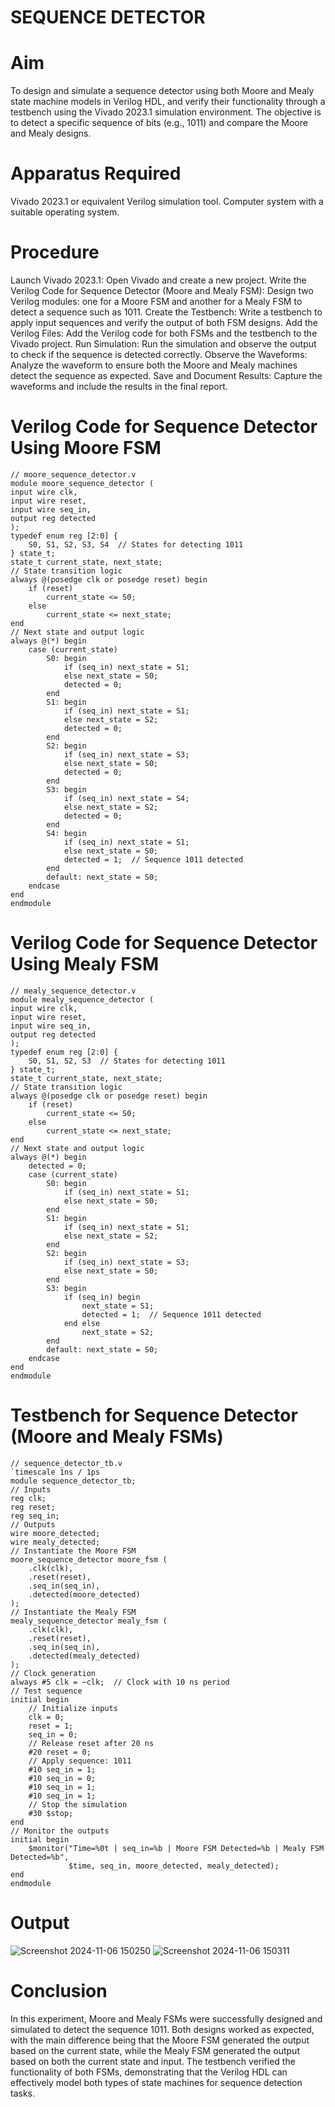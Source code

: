 # SEQUENCE DETECTOR

# Aim

To design and simulate a sequence detector using both Moore and Mealy state machine models in Verilog HDL, and verify their functionality through a testbench using the Vivado 2023.1 simulation environment. The objective is to detect a specific sequence of bits (e.g., 1011) and compare the Moore and Mealy designs.

# Apparatus Required

Vivado 2023.1 or equivalent Verilog simulation tool.
Computer system with a suitable operating system.

# Procedure

Launch Vivado 2023.1:
Open Vivado and create a new project.
Write the Verilog Code for Sequence Detector (Moore and Mealy FSM):
Design two Verilog modules: one for a Moore FSM and another for a Mealy FSM to detect a sequence such as 1011.
Create the Testbench:
Write a testbench to apply input sequences and verify the output of both FSM designs.
Add the Verilog Files:
Add the Verilog code for both FSMs and the testbench to the Vivado project.
Run Simulation:
Run the simulation and observe the output to check if the sequence is detected correctly.
Observe the Waveforms:
Analyze the waveform to ensure both the Moore and Mealy machines detect the sequence as expected.
Save and Document Results:
Capture the waveforms and include the results in the final report.

# Verilog Code for Sequence Detector Using Moore FSM

    // moore_sequence_detector.v
    module moore_sequence_detector (
    input wire clk,
    input wire reset,
    input wire seq_in,
    output reg detected
    );
    typedef enum reg [2:0] {
        S0, S1, S2, S3, S4  // States for detecting 1011
    } state_t;
    state_t current_state, next_state;
    // State transition logic
    always @(posedge clk or posedge reset) begin
        if (reset)
            current_state <= S0;
        else
            current_state <= next_state;
    end
    // Next state and output logic
    always @(*) begin
        case (current_state)
            S0: begin
                if (seq_in) next_state = S1;
                else next_state = S0;
                detected = 0;
            end
            S1: begin
                if (seq_in) next_state = S1;
                else next_state = S2;
                detected = 0;
            end
            S2: begin
                if (seq_in) next_state = S3;
                else next_state = S0;
                detected = 0;
            end
            S3: begin
                if (seq_in) next_state = S4;
                else next_state = S2;
                detected = 0;
            end
            S4: begin
                if (seq_in) next_state = S1;
                else next_state = S0;
                detected = 1;  // Sequence 1011 detected
            end
            default: next_state = S0;
        endcase
    end
    endmodule
    
# Verilog Code for Sequence Detector Using Mealy FSM

    // mealy_sequence_detector.v
    module mealy_sequence_detector (
    input wire clk,
    input wire reset,
    input wire seq_in,
    output reg detected
    );
    typedef enum reg [2:0] {
        S0, S1, S2, S3  // States for detecting 1011
    } state_t;
    state_t current_state, next_state;
    // State transition logic
    always @(posedge clk or posedge reset) begin
        if (reset)
            current_state <= S0;
        else
            current_state <= next_state;
    end
    // Next state and output logic
    always @(*) begin
        detected = 0;
        case (current_state)
            S0: begin
                if (seq_in) next_state = S1;
                else next_state = S0;
            end
            S1: begin
                if (seq_in) next_state = S1;
                else next_state = S2;
            end
            S2: begin
                if (seq_in) next_state = S3;
                else next_state = S0;
            end
            S3: begin
                if (seq_in) begin
                    next_state = S1;
                    detected = 1;  // Sequence 1011 detected
                end else
                    next_state = S2;
            end
            default: next_state = S0;
        endcase
    end
    endmodule

# Testbench for Sequence Detector (Moore and Mealy FSMs)

    // sequence_detector_tb.v
    `timescale 1ns / 1ps
    module sequence_detector_tb;
    // Inputs
    reg clk;
    reg reset;
    reg seq_in;
    // Outputs
    wire moore_detected;
    wire mealy_detected;
    // Instantiate the Moore FSM
    moore_sequence_detector moore_fsm (
        .clk(clk),
        .reset(reset),
        .seq_in(seq_in),
        .detected(moore_detected)
    );
    // Instantiate the Mealy FSM
    mealy_sequence_detector mealy_fsm (
        .clk(clk),
        .reset(reset),
        .seq_in(seq_in),
        .detected(mealy_detected)
    );
    // Clock generation
    always #5 clk = ~clk;  // Clock with 10 ns period
    // Test sequence
    initial begin
        // Initialize inputs
        clk = 0;
        reset = 1;
        seq_in = 0;
        // Release reset after 20 ns
        #20 reset = 0;
        // Apply sequence: 1011
        #10 seq_in = 1;
        #10 seq_in = 0;
        #10 seq_in = 1;
        #10 seq_in = 1;
        // Stop the simulation
        #30 $stop;
    end
    // Monitor the outputs
    initial begin
        $monitor("Time=%0t | seq_in=%b | Moore FSM Detected=%b | Mealy FSM Detected=%b",
                 $time, seq_in, moore_detected, mealy_detected);
    end
    endmodule

# Output

![Screenshot 2024-11-06 150250](https://github.com/user-attachments/assets/8fac4b1c-6d94-49ba-9aac-7d5424654334)
![Screenshot 2024-11-06 150311](https://github.com/user-attachments/assets/5be03341-b922-4307-b5cf-058904ea9c7c)



# Conclusion

In this experiment, Moore and Mealy FSMs were successfully designed and simulated to detect the sequence 1011. Both designs worked as expected, with the main difference being that the Moore FSM generated the output based on the current state, while the Mealy FSM generated the output based on both the current state and input. The testbench verified the functionality of both FSMs, demonstrating that the Verilog HDL can effectively model both types of state machines for sequence detection tasks.
